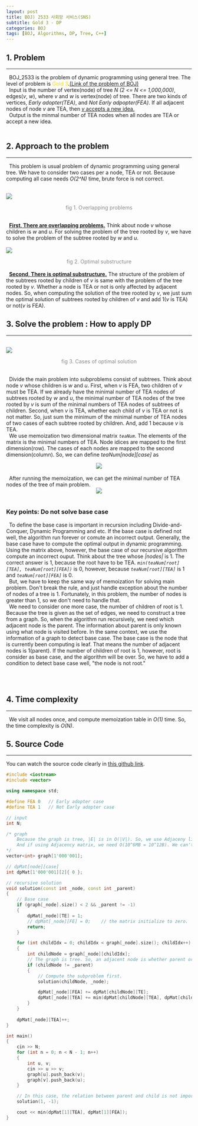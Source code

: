 ```yaml
---
layout: post
title: BOJ) 2533 사회망 서비스(SNS)
subtitle: Gold 3 - DP
categories: BOJ
tags: [BOJ, Algorithms, DP, Tree, C++]
---
```

## 1. Problem
<hr>
&nbsp;&nbsp;BOJ_2533 is the problem of dynamic programming using general tree. The level of problem is <span style="color:gold">Gold 3</span>.<a href="https://www.acmicpc.net/problem/2533">(Link of the problem of BOJ)</a><br/>
&nbsp;&nbsp;Input is the number of vertex(node) of tree <i>N (2 <= N <= 1,000,000)</i>, edges(<i>v</i>, <i>w</i>), where <i>v</i> and <i>w</i> is vertex(node) of tree. There are two kinds of vertices, <i>Early adopter(TEA)</i>, and <i>Not Early adpopter(FEA)</i>. If all adjacent nodes of node <i>v</i> are TEA, then <u><i>v</i> accepts a new idea.</u><br/>
&nbsp;&nbsp;Output is the minmal number of TEA nodes when all nodes are TEA or accept a new idea.
<br/><br/>

## 2. Approach to the problem
<hr>
&nbsp;&nbsp;This problem is usual problem of dynamic programming using general tree. We have to consider two cases per a node, TEA or not. Because computing all case needs <i>O(2^N)</i> time, brute force is not correct.<br/>

<br/><img src = "https://user-images.githubusercontent.com/80208196/213157158-dc90b492-bea9-4c0f-b47d-41a6cbebe039.PNG"><center><span style = "opacity:0.5">fig 1. Overlapping problems</span></center><br/>

&nbsp;&nbsp;<b><u>First, There are overlapping problems.</u></b> Think about node <i>v</i> whose children is <i>w</i> and <i>u</i>. For solving the problem of the tree rooted by <i>v</i>, we have to solve the problem of the subtree rooted by <i>w</i> and <i>u</i>.<br/>
<br/><img src = "https://user-images.githubusercontent.com/80208196/213156410-8de2e5bf-c68c-4938-956c-a37325d5b64c.PNG"><center><span style = "opacity:0.5">fig 2. Optimal substructure</span></center><br/>
&nbsp;&nbsp;<b><u>Second, There is optimal substructure.</u></b> The structure of the problem of the subtrees rooted by children of <i>v</i> is same with the problem of the tree rooted by <i>v</i>. Whether a node is TEA or not is only affected by adjacent nodes. So, when computing the solution of the tree rooted by <i>v</i>, we just sum the optimal solution of subtrees rooted by children of <i>v</i> and add 1(<i>v</i> is TEA) or not(<i>v</i> is FEA).

## 3. Solve the problem : How to apply DP
<hr>

<br/><img src = "https://user-images.githubusercontent.com/80208196/213156415-c6ca4fba-107f-49dd-804d-825a89d4f6ef.PNG"><center><span style = "opacity:0.5">fig 3. Cases of optimal solution</span></center><br/>

&nbsp;&nbsp;Divide the main problem into subproblems consist of subtrees. Think about node <i>v</i> whose children is <i>w</i> and <i>u</i>. First, when <i>v</i> is FEA, two children of <i>v</i> must be TEA. If we already have the minimal number of TEA nodes of subtrees rooted by <i>w</i> and <i>u</i>, the minimal number of TEA nodes of the tree rooted by <i>v</i> is sum of the minimal numbers of TEA nodes of subtrees of children. Second, when <i>v</i> is TEA, whether each child of <i>v</i> is TEA or not is not matter. So, just sum the minimum of the minimal number of TEA nodes of two cases of each subtree rooted by children. And, add 1 because <i>v</i> is TEA.<br/>
&nbsp;&nbsp;We use memoization two dimensional matrix <i>`teaNum`</i>. The elements of the matrix is the minimal numbers of TEA. Node idices are mapped to the first dimension(row). The cases of each nodes are mapped to the second dimension(column). So, we can define <i>teaNum[node][case]</i> as
<center><img src = "https://user-images.githubusercontent.com/80208196/213097221-c7723427-79c3-4ce0-b1d8-f13589d0cd7e.png"></center><br/>
&nbsp;&nbsp;After running the memoization, we can get the minimal number of TEA nodes of the tree of main problem.
<center><img src = "https://user-images.githubusercontent.com/80208196/213100206-10482466-07fa-47d6-8e78-81a0d38b062d.png"></center><br/>

### Key points: Do not solve base case
&nbsp;&nbsp;To define the base case is important in recursion including Divide-and-Conquer, Dynamic Programming and etc. If the base case is defined not well, the algorithm run forever or comute an incorrect output. Generally, the base case have to compute the optimal output in dynamic programming. Using the matrix above, however, the base case of our recursive algorithm compute an incorrect ouput. Think about the tree whose <i>|nodes|</i> is 1. The correct answer is 1, because the root have to be TEA. <i>`min(teaNum[root][TEA], teaNum[root][FEA])`</i> is 0, however, because <i>`teaNum[root][TEA]`</i> is 1 and <i>`teaNum[root][FEA]`</i> is 0.<br/>
&nbsp;&nbsp;But, we have to keep the same way of memoization for solving main problem. Don't break the rule, and just handle exception about the number of nodes of a tree is 1. Fortunately, in this problem, the number of nodes is greater than 1, so we don't need to handle that.<br/>
&nbsp;&nbsp;We need to consider one more case, the number of children of root is 1. Because the tree is given as the set of edges, we need to construct a tree from a graph. So, when the algorithm run recursively, we need which adjacent node is the parent. The information about parent is only known using what node is visited before. In the same context, we use the information of a graph to detect base case. The base case is the node that is currently been computing is leaf. That means the number of adjacent nodes is 1(parent). If the number of children of root is 1, however, root is consider as base case, and the algorithm will be over. So, we have to add a condition to detect base case well, "the node is not root."

<br/><br/>

## 4. Time complexity
<hr>
&nbsp;&nbsp;We visit all nodes once, and compute memoization table in <i>O(1)</i> time. So, the time complexity is <i>O(N)</i>.

## 5. Source Code
<hr>

You can watch the source code clearly in <a href = "https://github.com/unsik6/BOJ_by_Cpp/blob/main/BaekJoon_CPlusPlus/2533_BOJ.cpp">this github link</a>.

```cpp
#include <iostream>
#include <vector>

using namespace std;

#define FEA 0	// Early adopter case
#define TEA 1	// Not Early adopter case

// input
int N;

/* graph
    Because the graph is tree, |E| is in O(|V|). So, we use Adjaceny list representation.
    And if using Adjacency matrix, we need O(10^6MB = 10^12B). We can't use that because the limit of memory usage is 256MB.
*/
vector<int> graph[1'000'001];

// dpMat[node][case]
int dpMat[1'000'001][2]{ 0 };

// recursive solution
void solution(const int _node, const int _parent)
{
	// Base case
	if (graph[_node].size() < 2 && _parent != -1)
	{
		dpMat[_node][TE] = 1;
		// dpMat[_node][FE] = 0;	// the matrix initialize to zero.
		return;
	}

	for (int childIdx = 0; childIdx < graph[_node].size(); childIdx++)
	{
		int childNode = graph[_node][childIdx];
		// The graph is tree. So, an adjacent node is whether parent or child.
		if (childNode != _parent)
		{
			// Compute the subproblem first.
			solution(childNode, _node);

			dpMat[_node][FEA] += dpMat[childNode][TE];
			dpMat[_node][TEA] += min(dpMat[childNode][TEA], dpMat[childNode][FEA]);
		}
	}
	
	dpMat[_node][TEA]++;
}

int main()
{
	cin >> N;
	for (int n = 0; n < N - 1; n++)
	{
		int u, v;
		cin >> u >> v;
		graph[u].push_back(v);
		graph[v].push_back(u);
	}

	// In this case, the relation between parent and child is not important. Because the important thing is 'adjacency', which node is start node is not matter.
	solution(1, -1);

	cout << min(dpMat[1][TEA], dpMat[1][FEA]);
}
```